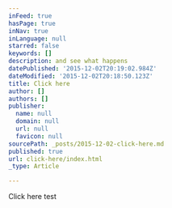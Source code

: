 ```yaml
---
inFeed: true
hasPage: true
inNav: true
inLanguage: null
starred: false
keywords: []
description: and see what happens
datePublished: '2015-12-02T20:19:02.984Z'
dateModified: '2015-12-02T20:18:50.123Z'
title: Click here
author: []
authors: []
publisher:
  name: null
  domain: null
  url: null
  favicon: null
sourcePath: _posts/2015-12-02-click-here.md
published: true
url: click-here/index.html
_type: Article

---
```

Click here test